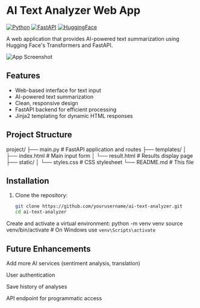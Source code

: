 # AI Text Analyzer Web App

[![Python](https://img.shields.io/badge/Python-3.8+-blue.svg)](https://python.org)
[![FastAPI](https://img.shields.io/badge/Framework-FastAPI-green.svg)](https://fastapi.tiangolo.com)
[![HuggingFace](https://img.shields.io/badge/Transformers-HuggingFace-yellow.svg)](https://huggingface.co)

A web application that provides AI-powered text summarization using Hugging Face's Transformers and FastAPI.

![App Screenshot](static/screenshot.png) <!-- Add a screenshot if available -->

## Features

- Web-based interface for text input
- AI-powered text summarization
- Clean, responsive design
- FastAPI backend for efficient processing
- Jinja2 templating for dynamic HTML responses

## Project Structure
project/
├── main.py # FastAPI application and routes
├── templates/
│ ├── index.html # Main input form
│ └── result.html # Results display page
├── static/
│ └── styles.css # CSS stylesheet
└── README.md # This file


## Installation

1. Clone the repository:
   ```bash
   git clone https://github.com/yourusername/ai-text-analyzer.git
   cd ai-text-analyzer

  Create and activate a virtual environment:
python -m venv venv
source venv/bin/activate  # On Windows use `venv\Scripts\activate`

## Future Enhancements
Add more AI services (sentiment analysis, translation)

User authentication

Save history of analyses

API endpoint for programmatic access
